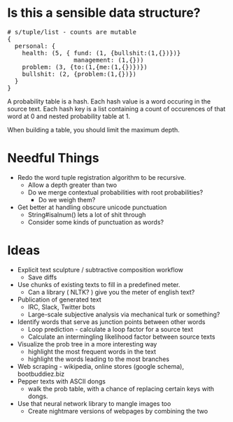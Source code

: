 


# Is this a sensible data structure?

<pre>
# s/tuple/list - counts are mutable
{
  personal: {
    health: (5, { fund: (1, {bullshit:(1,{})})}
                  management: (1,{}))
    problem: (3, {to:(1,{me:(1,{})})})
    bullshit: (2, {problem:(1,{})})
  }
}
</pre>

A probability table is a hash.  Each hash value is a word occuring in the source text. Each hash key is a list containing a count of occurences of that word at 0 and nested probability table at 1.

When building a table, you should limit the maximum depth.

# Needful Things

- Redo the word tuple registration algorithm to be recursive.
  - Allow a depth greater than two
  - Do we merge contextual probabilities with root probabilities?
    - Do we weigh them?
- Get better at handling obscure unicode punctuation
  - String#isalnum() lets a lot of shit through
  - Consider some kinds of punctuation as words?

# Ideas

- Explicit text sculpture / subtractive composition workflow
  - Save diffs
- Use chunks of existing texts to fill in a predefined meter.
  - Can a library ( NLTK? ) give you the meter of english text?
- Publication of generated text
  - IRC, Slack, Twitter bots
  - Large-scale subjective analysis via mechanical turk or something?
- Identify words that serve as junction points between other words
  - Loop prediction - calculate a loop factor for a source text
  - Calculate an intermingling likelihood factor between source texts
- Visualize the prob tree in a more interesting way
  - highlight the most frequent words in the text
  - highlight the words leading to the most branches
- Web scraping - wikipedia, online stores (google schema), bootbuddiez.biz
- Pepper texts with ASCII dongs
  - walk the prob table, with a chance of replacing certain keys with dongs.
- Use that neural network library to mangle images too
  - Create nightmare versions of webpages by combining the two
